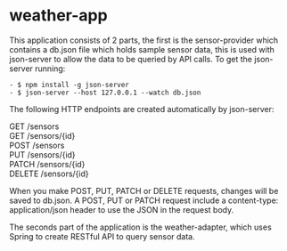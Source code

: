 # weather-app

This application consists of 2 parts, the first is the sensor-provider which contains a db.json file which holds sample sensor data, this is used with json-server to allow the data to be queried by API calls.
To get the json-server running:

    - $ npm install -g json-server
    - $ json-server --host 127.0.0.1 --watch db.json 

The following HTTP endpoints are created automatically by json-server:

GET    /sensors  
GET    /sensors/{id}  
POST   /sensors  
PUT    /sensors/{id}  
PATCH  /sensors/{id}  
DELETE /sensors/{id}  

When you make POST, PUT, PATCH or DELETE requests, changes will be saved to db.json. A POST, PUT or PATCH request include a content-type: application/json header to use the JSON in the request body.

The seconds part of the application is the weather-adapter, which uses Spring to create RESTful API to query sensor data.
